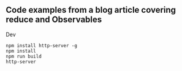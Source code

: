## Code examples from a blog article covering reduce and Observables


Dev
```
npm install http-server -g
npm install
npm run build
http-server
```
